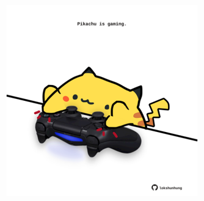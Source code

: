 <!-- built at 25/09/2022, 08:01:01 UTC -->
<p align="center">
  <img width="500" height="500" src="./ReadmeImage.svg">
</p>
